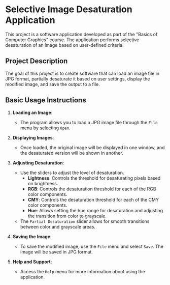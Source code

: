 # Selective Image Desaturation Application

This project is a software application developed as part of the "Basics of Computer Graphics" course. The application performs selective desaturation of an image based on user-defined criteria.


## Project Description

The goal of this project is to create software that can load an image file in JPG format, partially desaturate it based on user settings, display the modified image, and save the output to a file.

## Basic Usage Instructions

1. **Loading an Image**:
   - The program allows you to load a JPG image file through the `File` menu by selecting `Open`.
   
2. **Displaying Images**:
   - Once loaded, the original image will be displayed in one window, and the desaturated version will be shown in another.

3. **Adjusting Desaturation**:
   - Use the sliders to adjust the level of desaturation. 
     - **Lightness**: Controls the threshold for desaturating pixels based on brightness.
     - **RGB**: Controls the desaturation threshold for each of the RGB color components.
     - **CMY**: Controls the desaturation threshold for each of the CMY color components.
     - **Hue**: Allows setting the hue range for desaturation and adjusting the transition from color to grayscale.
   - The `Partial Desaturation` slider allows for smooth transitions between color and grayscale areas.

4. **Saving the Image**:
   - To save the modified image, use the `File` menu and select `Save`. The image will be saved in JPG format.

5. **Help and Support**:
   - Access the `Help` menu for more information about using the application.


#
